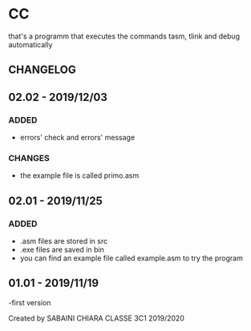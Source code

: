 # CC

that's a programm that executes the commands tasm, tlink and debug automatically

## CHANGELOG

## 02.02 - 2019/12/03

### ADDED

- errors' check and errors' message

### CHANGES

- the example file is called primo.asm

## 02.01 - 2019/11/25

### ADDED

- .asm files are stored in src
- .exe files are saved in bin
- you can find an example file called example.asm to try the program

## 01.01 - 2019/11/19

-first version

Created by SABAINI CHIARA
CLASSE 3C1 2019/2020
